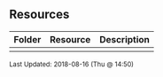 ## Resources
| Folder | Resource | Description|
 | ------------|------------|------------|
 |  |

<sup>Last Updated: 2018-08-16 (Thu @ 14:50)</sup>